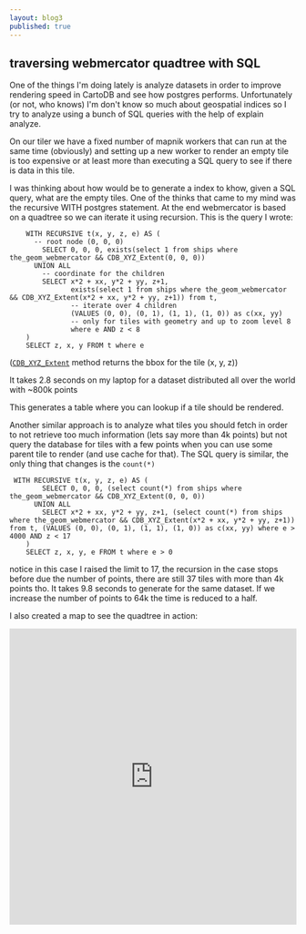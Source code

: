 ```yaml
---
layout: blog3
published: true
---
```


## traversing webmercator quadtree with SQL

One of the things I'm doing lately is analyze datasets in order to improve rendering speed in CartoDB and see how postgres performs. Unfortunately (or not, who knows) I'm don't know so much about geospatial indices so I try to analyze using a bunch of SQL queries with the help of explain analyze.

On our tiler we have a fixed number of mapnik workers that can run at the same time (obviously) and setting up a new worker to render an empty tile is too expensive or at least more than executing a SQL query to see if there is data in this tile.

I was thinking about how would be to generate a index to khow, given a SQL query, what are the empty tiles. One of the thinks that came to my mind was the recursive WITH postgres statement. At the end webmercator is based on a quadtree so we can iterate it using recursion. This is the query I wrote:

```
    WITH RECURSIVE t(x, y, z, e) AS (
      -- root node (0, 0, 0)
        SELECT 0, 0, 0, exists(select 1 from ships where the_geom_webmercator && CDB_XYZ_Extent(0, 0, 0))
      UNION ALL
        -- coordinate for the children
        SELECT x*2 + xx, y*2 + yy, z+1,
               exists(select 1 from ships where the_geom_webmercator && CDB_XYZ_Extent(x*2 + xx, y*2 + yy, z+1)) from t,
               -- iterate over 4 children
               (VALUES (0, 0), (0, 1), (1, 1), (1, 0)) as c(xx, yy) 
               -- only for tiles with geometry and up to zoom level 8
               where e AND z < 8
    )
    SELECT z, x, y FROM t where e
```

([`CDB_XYZ_Extent`](https://github.com/CartoDB/cartodb-postgresql/blob/master/scripts-available/CDB_XYZ.sql#L34) method returns the bbox for the tile (x, y, z))

It takes 2.8 seconds on my laptop for a dataset distributed all over the world with ~800k points

This generates a table where you can lookup if a tile should be rendered.

Another similar approach is to analyze what tiles you should fetch in order to not retrieve too much information (lets say more than 4k points) but not query the database for tiles with a few points when you can use some parent tile to render (and use cache for that). The SQL query is similar, the only thing that changes is the ``count(*)``

```
 WITH RECURSIVE t(x, y, z, e) AS (
        SELECT 0, 0, 0, (select count(*) from ships where the_geom_webmercator && CDB_XYZ_Extent(0, 0, 0))
      UNION ALL
        SELECT x*2 + xx, y*2 + yy, z+1, (select count(*) from ships where the_geom_webmercator && CDB_XYZ_Extent(x*2 + xx, y*2 + yy, z+1)) from t, (VALUES (0, 0), (0, 1), (1, 1), (1, 0)) as c(xx, yy) where e > 4000 AND z < 17
    )
    SELECT z, x, y, e FROM t where e > 0
```

notice in this case I raised the limit to 17, the recursion in the case stops before due the number of points, there are still 37 tiles with more than 4k points tho. It takes 9.8 seconds to generate for the same dataset. If we increase the number of points to 64k the time is reduced to a half.

I also created a map to see the quadtree in action:

<iframe width='100%' height='520' frameborder='0' src='http://team.cartodb.com/u/javi/viz/f797827c-58f6-11e4-83e0-0e018d66dc29/embed_map' allowfullscreen webkitallowfullscreen mozallowfullscreen oallowfullscreen msallowfullscreen></iframe>







